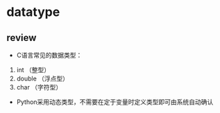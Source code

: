 # datatype
## review
* C语言常见的数据类型：
1. int （整型）
2. double （浮点型）
3. char （字符型）
* Python采用动态类型，不需要在定于变量时定义类型即可由系统自动确认
